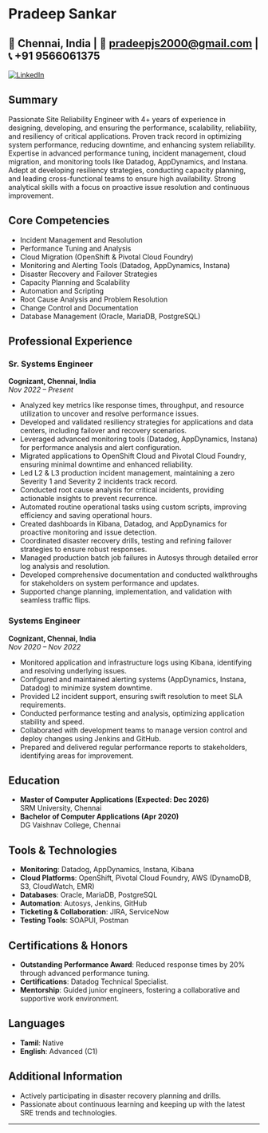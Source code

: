 # Pradeep Sankar

## 📍 Chennai, India | 📧 pradeepjs2000@gmail.com | 📞 +91 9566061375
[![LinkedIn](https://img.shields.io/badge/LinkedIn-Profile-blue)](https://www.linkedin.com/in/pradeep-sankar-30a647229)

## Summary

Passionate Site Reliability Engineer with 4+ years of experience in designing, developing, and ensuring the performance, scalability, reliability, and resiliency of critical applications. Proven track record in optimizing system performance, reducing downtime, and enhancing system reliability. Expertise in advanced performance tuning, incident management, cloud migration, and monitoring tools like Datadog, AppDynamics, and Instana. Adept at developing resiliency strategies, conducting capacity planning, and leading cross-functional teams to ensure high availability. Strong analytical skills with a focus on proactive issue resolution and continuous improvement.

## Core Competencies

- Incident Management and Resolution
- Performance Tuning and Analysis
- Cloud Migration (OpenShift & Pivotal Cloud Foundry)
- Monitoring and Alerting Tools (Datadog, AppDynamics, Instana)
- Disaster Recovery and Failover Strategies
- Capacity Planning and Scalability
- Automation and Scripting
- Root Cause Analysis and Problem Resolution
- Change Control and Documentation
- Database Management (Oracle, MariaDB, PostgreSQL)

## Professional Experience

### Sr. Systems Engineer
**Cognizant, Chennai, India**  
*Nov 2022 – Present*

- Analyzed key metrics like response times, throughput, and resource utilization to uncover and resolve performance issues.
- Developed and validated resiliency strategies for applications and data centers, including failover and recovery scenarios.
- Leveraged advanced monitoring tools (Datadog, AppDynamics, Instana) for performance analysis and alert configuration.
- Migrated applications to OpenShift Cloud and Pivotal Cloud Foundry, ensuring minimal downtime and enhanced reliability.
- Led L2 & L3 production incident management, maintaining a zero Severity 1 and Severity 2 incidents track record.
- Conducted root cause analysis for critical incidents, providing actionable insights to prevent recurrence.
- Automated routine operational tasks using custom scripts, improving efficiency and saving operational hours.
- Created dashboards in Kibana, Datadog, and AppDynamics for proactive monitoring and issue detection.
- Coordinated disaster recovery drills, testing and refining failover strategies to ensure robust responses.
- Managed production batch job failures in Autosys through detailed error log analysis and resolution.
- Developed comprehensive documentation and conducted walkthroughs for stakeholders on system performance and updates.
- Supported change planning, implementation, and validation with seamless traffic flips.

### Systems Engineer
**Cognizant, Chennai, India**  
*Nov 2020 – Nov 2022*

- Monitored application and infrastructure logs using Kibana, identifying and resolving underlying issues.
- Configured and maintained alerting systems (AppDynamics, Instana, Datadog) to minimize system downtime.
- Provided L2 incident support, ensuring swift resolution to meet SLA requirements.
- Conducted performance testing and analysis, optimizing application stability and speed.
- Collaborated with development teams to manage version control and deploy changes using Jenkins and GitHub.
- Prepared and delivered regular performance reports to stakeholders, identifying areas for improvement.

## Education

- **Master of Computer Applications (Expected: Dec 2026)**  
  SRM University, Chennai
- **Bachelor of Computer Applications (Apr 2020)**  
  DG Vaishnav College, Chennai

## Tools & Technologies

- **Monitoring**: Datadog, AppDynamics, Instana, Kibana
- **Cloud Platforms**: OpenShift, Pivotal Cloud Foundry, AWS (DynamoDB, S3, CloudWatch, EMR)
- **Databases**: Oracle, MariaDB, PostgreSQL
- **Automation**: Autosys, Jenkins, GitHub
- **Ticketing & Collaboration**: JIRA, ServiceNow
- **Testing Tools**: SOAPUI, Postman

## Certifications & Honors

- **Outstanding Performance Award**: Reduced response times by 20% through advanced performance tuning.
- **Certifications**: Datadog Technical Specialist.
- **Mentorship**: Guided junior engineers, fostering a collaborative and supportive work environment.

## Languages

- **Tamil**: Native
- **English**: Advanced (C1)

## Additional Information

- Actively participating in disaster recovery planning and drills.
- Passionate about continuous learning and keeping up with the latest SRE trends and technologies.

---
